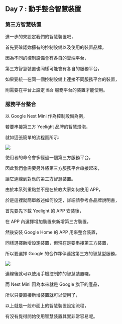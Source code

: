 ## Day 7 : 動手整合智慧裝置

### 第三方智慧裝置

進一步的來設定我們的智慧裝置吧，

首先要確認妳擁有的控制設備以及使用的裝置品牌，

因為不同的控制設備會有各自的雲端平台，

第三方智慧裝置也同樣可能會有各自的服務平台，

如果要統一在同一個控制設備上連接不同服務平台的裝置，

則需要在平台上設定 `整合` 服務平台的裝置才能使用。

### 服務平台整合

以 Google Nest Mini 作為控制設備為例，

若要串接第三方 Yeelight 品牌的智慧燈泡，

就如這張簡單的流程圖所示:

![](https://i.imgur.com/mZFt1yZ.png)

使用者的命令會多經過一個第三方服務平台，

因此我們會需要另外將第三方服務平台串接起來，

讓它連線到對應的第三方智慧裝置。

由於本系列重點並不是在於教大家如何使用 APP，

於是這裡就簡單敘述如何設定，詳細請參考各品牌說明書，

首先要先下載 Yeelight 的 APP 安裝後，

在 APP 內選擇增加裝置來新增第三方裝置，

然後安裝 Google Home 的 APP 用來整合裝置，

同樣選擇新增設定裝置，但現在是要串接第三方裝置，

所以要選擇 Google 的合作夥伴連接第三方的智慧型服務，

![](https://i.imgur.com/8rIZIrN.jpg)

連線後就可以使用手機控制妳的智慧裝置囉，

而 Nest Mini 因為本來就是 Google 旗下的產品，

所以只要直接新增裝置就可以使用了，

以上就是一般市面上的智慧裝置設定流程，

有沒有覺得開始使用智慧裝置其實非常容易呢。